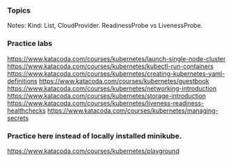 
### Topics

Notes: Kind: List, CloudProvider.
ReadinessProbe vs LivenessProbe. 
### Practice labs
https://www.katacoda.com/courses/kubernetes/launch-single-node-cluster
https://www.katacoda.com/courses/kubernetes/kubectl-run-containers
https://www.katacoda.com/courses/kubernetes/creating-kubernetes-yaml-definitions
https://www.katacoda.com/courses/kubernetes/guestbook
https://www.katacoda.com/courses/kubernetes/networking-introduction
https://www.katacoda.com/courses/kubernetes/storage-introduction
https://www.katacoda.com/courses/kubernetes/liveness-readiness-healthchecks
https://www.katacoda.com/courses/kubernetes/managing-secrets


### Practice here instead of locally installed minikube.
https://www.katacoda.com/courses/kubernetes/playground
